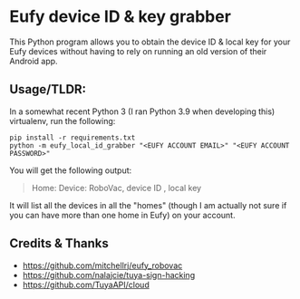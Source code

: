 # Eufy device ID & key grabber

This Python program allows you to obtain the device ID & local key for your Eufy devices without having to rely on running an old version of their Android app.

## Usage/TLDR:

In a somewhat recent Python 3 (I ran Python 3.9 when developing this) virtualenv, run the following:

```shell
pip install -r requirements.txt
python -m eufy_local_id_grabber "<EUFY ACCOUNT EMAIL>" "<EUFY ACCOUNT PASSWORD>"
```

You will get the following output:

> Home: <home ID>
> Device: RoboVac, device ID <device ID>, local key <local key>

It will list all the devices in all the "homes" (though I am actually not sure if you can have more than one home in Eufy) on your account.

## Credits & Thanks

* https://github.com/mitchellrj/eufy_robovac
* https://github.com/nalajcie/tuya-sign-hacking
* https://github.com/TuyaAPI/cloud
